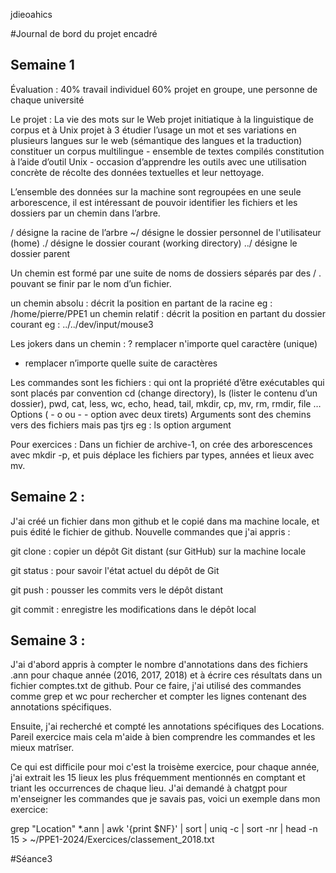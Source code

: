 jdieoahics

#Journal de bord du projet encadré
## Semaine 1
Évaluation : 
40% travail individuel
60% projet en groupe, une personne de chaque université

Le projet : La vie des mots sur le Web
projet initiatique à la linguistique de corpus et à Unix
projet à 3
étudier l’usage un mot et ses variations en plusieurs langues sur le web (sémantique des langues et la traduction)
constituer un corpus multilingue - ensemble de textes compilés
constitution à l’aide d’outil Unix - occasion d’apprendre les outils avec une utilisation concrète de récolte des données textuelles et leur nettoyage.

L’ensemble des données sur la machine sont regroupées en une seule arborescence, il est intéressant de pouvoir identifier les fichiers et les dossiers par un chemin dans l’arbre.

/ désigne la racine de l’arbre
~/ désigne le dossier personnel de l'utilisateur (home)
./ désigne le dossier courant (working directory)
../ désigne le dossier parent

Un chemin est formé par une suite de noms de dossiers séparés par des / . pouvant se finir par le nom d’un fichier.

un chemin absolu : décrit la position en partant de la racine
eg : /home/pierre/PPE1
un chemin relatif : décrit la position en partant du dossier courant
eg : ../../dev/input/mouse3

Les jokers
dans un chemin : 
? remplacer n'importe quel caractère (unique) 
* remplacer n’importe quelle suite de caractères

Les commandes sont les fichiers : 
qui ont la propriété d’être exécutables
qui sont placés par convention
cd (change directory), ls (lister le contenu d’un dossier), pwd, cat, less, wc, echo, head, tail, mkdir, cp, mv, rm, rmdir, file …
Options ( - o ou - - option avec deux tirets)
Arguments sont des chemins vers des fichiers mais pas tjrs
eg : ls option argument

Pour exercices : 
Dans un fichier de archive-1, on crée des arborescences avec mkdir -p, et puis déplace les fichiers par types, années et lieux avec mv.

## Semaine 2 : 
J'ai créé un fichier dans mon github et le copié dans ma machine locale, et puis édité le fichier de github.
Nouvelle commandes que j'ai appris : 

git clone : copier un dépôt Git distant (sur GitHub) sur la machine locale

git status : pour savoir l'état actuel du dépôt de Git

git push : pousser les commits vers le dépôt distant

git commit : enregistre les modifications dans le dépôt local

## Semaine 3 : 

J'ai d'abord appris à compter le nombre d'annotations dans des fichiers .ann pour chaque année (2016, 2017, 2018) et à écrire ces résultats dans un fichier comptes.txt de github. Pour ce faire, j'ai utilisé des commandes comme grep et wc pour rechercher et compter les lignes contenant des annotations spécifiques.

Ensuite, j'ai recherché et compté les annotations spécifiques des Locations. Pareil exercice mais cela m'aide à bien comprendre les commandes et les mieux matrîser.

Ce qui est difficile pour moi c'est la troisème exercice, pour chaque année, j'ai extrait les 15 lieux les plus fréquemment mentionnés en comptant et triant les occurrences de chaque lieu. J'ai demandé à chatgpt pour m'enseigner les commandes que je savais pas, voici un exemple dans mon exercice: 

grep "Location" *.ann | awk '{print $NF}' | sort | uniq -c | sort -nr | head -n 15 > ~/PPE1-2024/Exercices/classement_2018.txt

#Séance3
